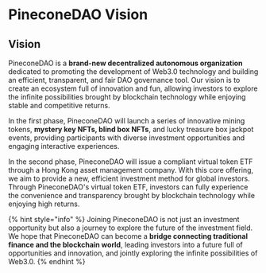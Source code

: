 # PineconeDAO Vision

## Vision

PineconeDAO is a **brand-new decentralized autonomous organization** dedicated to promoting the development of Web3.0 technology and building an efficient, transparent, and fair DAO governance tool. Our vision is to create an ecosystem full of innovation and fun, allowing investors to explore the infinite possibilities brought by blockchain technology while enjoying stable and competitive returns.

In the first phase, PineconeDAO will launch a series of innovative mining tokens, **mystery key NFTs, blind box NFTs**, and lucky treasure box jackpot events, providing participants with diverse investment opportunities and engaging interactive experiences.

In the second phase, PineconeDAO will issue a compliant virtual token ETF through a Hong Kong asset management company. With this core offering, we aim to provide a new, efficient investment method for global investors. Through PineconeDAO's virtual token ETF, investors can fully experience the convenience and transparency brought by blockchain technology while enjoying high returns.

{% hint style="info" %}
Joining PineconeDAO is not just an investment opportunity but also a journey to explore the future of the investment field. We hope that PineconeDAO can become a **bridge connecting traditional finance and the blockchain world**, leading investors into a future full of opportunities and innovation, and jointly exploring the infinite possibilities of Web3.0.
{% endhint %}
